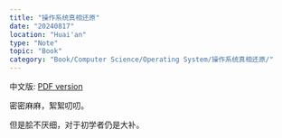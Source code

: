 ```yaml
---
title: "操作系统真相还原"
date: "20240817"
location: "Huai'an"
type: "Note"
topic: "Book"
category: "Book/Computer Science/Operating System/操作系统真相还原/"
---
```


中文版: [PDF version](OS_Truth.pdf) 

密密麻麻，絮絮叨叨。

但是脍不厌细，对于初学者仍是大补。
